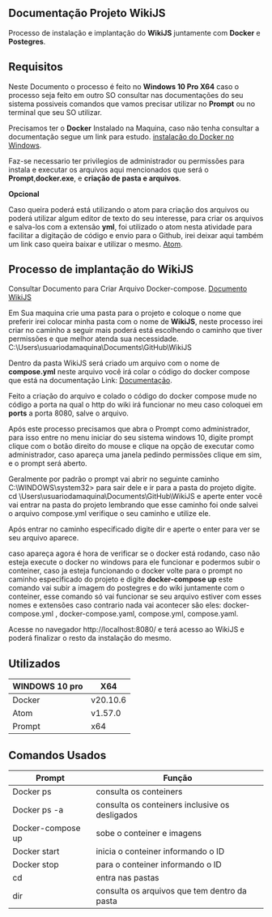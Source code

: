 ## Documentação Projeto WikiJS

Processo de instalação e implantação do **WikiJS** juntamente com **Docker** e **Postegres**.

## Requisitos

Neste Documento o processo é feito no **Windows 10 Pro X64** caso o processo seja feito em outro SO consultar nas documentações do seu sistema possiveis comandos que vamos precisar utilizar no **Prompt** ou no terminal que seu SO utilizar.

Precisamos ter o **Docker** Instalado na Maquina, caso não tenha consultar a documentação segue um link para estudo.
[instalação do Docker no Windows](https://docs.docker.com/docker-for-windows/install/).

Faz-se necessario ter privilegios de administrador ou permissões para instala e executar os arquivos aqui mencionados que será o **Prompt**,**docker.exe**, e **criação de pasta e arquivos**.

**Opcional**

Caso queira poderá está utilizando o atom para criação dos arquivos ou poderá utilizar algum editor de texto do seu interesse, para criar os arquivos e salva-los com a extensão **yml**, foi utilizado o atom nesta atividade para facilitar a digitação de código e envio para o Github, irei deixar aqui também um link caso queira baixar e utilizar o mesmo.
[Atom](https://atom.io/).

## Processo de implantação do WikiJS

Consultar Documento para Criar Arquivo Docker-compose.
[Documento WikiJS](https://docs.requarks.io/install/docker)

Em Sua maquina crie uma pasta para o projeto e coloque o nome que preferir irei colocar minha pasta com o nome de **WikiJS**, neste processo irei criar no caminho a seguir mais poderá está escolhendo o caminho que tiver permissões e que melhor atenda sua necessidade.
C:\Users\usuariodamaquina\Documents\GitHub\WikiJS

Dentro da pasta WikiJS será criado um arquivo com o nome de **compose.yml** neste arquivo você irá colar o código do docker compose que está na documentação
Link: [Documentação](https://docs.requarks.io/install/docker).

Feito a criação do arquivo e colado o código do docker compose mude no código a porta na qual o http do wiki irá funcionar no meu caso coloquei em **ports** a porta 8080, salve o arquivo.

Após este processo precisamos que abra o Prompt como administrador, para isso entre no menu iniciar do seu sistema windows 10, digite prompt clique com o botão direito do mouse e clique na opção de executar como administrador, caso apareça uma janela pedindo permissões clique em sim, e o prompt será aberto.

Geralmente por padrão o prompt vai abrir no seguinte caminho C:\WINDOWS\system32> para sair dele e ir para a pasta do projeto digite.
cd \Users\usuariodamaquina\Documents\GitHub\WikiJS
e aperte enter você vai entrar na pasta do projeto lembrando que esse caminho foi onde salvei o arquivo compose.yml verifique o seu caminho e utilize ele.

Após entrar no caminho especificado digite dir e aperte o enter para ver se seu arquivo aparece.

caso apareça agora é hora de verificar se o docker está rodando, caso não esteja execute o docker no windows para ele funcionar e podermos subir o conteiner, caso ja esteja funcionando o docker volte para o prompt no caminho especificado do projeto e digite **docker-compose up** este comando vai subir a imagem do postegres e do wiki juntamente com o conteiner, esse comando só vai funcionar se seu arquivo estiver com esses nomes e extensões caso contrario nada vai acontecer são eles: docker-compose.yml , docker-compose.yaml, compose.yml, compose.yaml.

Acesse no navegador http://localhost:8080/ e terá acesso ao WikiJS e poderá finalizar o resto da instalação do mesmo.

## Utilizados

|WINDOWS 10 pro    |X64        |
|------------------|-----------|
|Docker            |v20.10.6   |
|Atom              |v1.57.0    |
|Prompt            |x64        |

## Comandos Usados

|Prompt            |Função                                         |
|------------------|-----------------------------------------------|
|Docker ps         |consulta os conteiners                         |
|Docker ps -a      |consulta os conteiners inclusive os desligados |
|Docker-compose up |sobe o conteiner e imagens                     |  
|Docker start      |inicia o conteiner informando o ID             |
|Docker stop       |para o conteiner informando o ID               |
|cd                |entra nas pastas                               |
|dir               |consulta os arquivos que tem dentro da pasta   |
